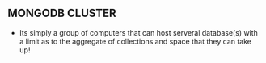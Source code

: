 ## MONGODB CLUSTER

- Its simply a group of computers that can host serveral database(s) with a limit as to the aggregate of collections and space that they can take up!
